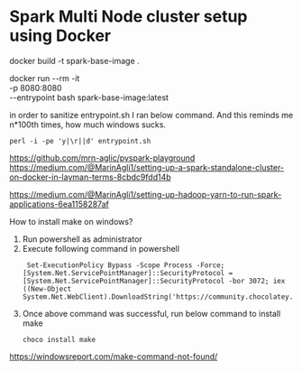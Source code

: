 # Spark Multi Node cluster setup using Docker





docker build -t spark-base-image .

docker run --rm -it \
  -p 8080:8080 \
--entrypoint bash spark-base-image:latest

in order to sanitize entrypoint.sh I ran below command. 
And this reminds me n*100th times, how much windows sucks. 
```
perl -i -pe 'y|\r||d' entrypoint.sh
```

https://github.com/mrn-aglic/pyspark-playground
https://medium.com/@MarinAgli1/setting-up-a-spark-standalone-cluster-on-docker-in-layman-terms-8cbdc9fdd14b

https://medium.com/@MarinAgli1/setting-up-hadoop-yarn-to-run-spark-applications-6ea1158287af





How to install make on windows?
1. Run powershell as administrator
2. Execute following command in powershell
   ```
    Set-ExecutionPolicy Bypass -Scope Process -Force; [System.Net.ServicePointManager]::SecurityProtocol = [System.Net.ServicePointManager]::SecurityProtocol -bor 3072; iex ((New-Object System.Net.WebClient).DownloadString('https://community.chocolatey.org/install.ps1')) 
    ```
3. Once above command was successful, run below command to install make
   ```
   choco install make
   ```

https://windowsreport.com/make-command-not-found/